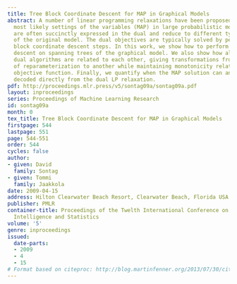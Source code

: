 ```yaml
---
title: Tree Block Coordinate Descent for MAP in Graphical Models
abstract: A number of linear programming relaxations have been proposed for finding
  most likely settings of the variables (MAP) in large probabilistic models. The relaxations
  are often succinctly expressed in the dual and reduce to different types of reparameterizations
  of the original model. The dual objectives are typically solved by performing local
  block coordinate descent steps. In this work, we show how to perform block coordinate
  descent on spanning trees of the graphical model. We also show how all of the earlier
  dual algorithms are related to each other, giving transformations from one type
  of reparameterization to another while maintaining monotonicity relative to a common
  objective function. Finally, we quantify when the MAP solution can and cannot be
  decoded directly from the dual LP relaxation.
pdf: http://proceedings.mlr.press/v5/sontag09a/sontag09a.pdf
layout: inproceedings
series: Proceedings of Machine Learning Research
id: sontag09a
month: 0
tex_title: Tree Block Coordinate Descent for MAP in Graphical Models
firstpage: 544
lastpage: 551
page: 544-551
order: 544
cycles: false
author:
- given: David
  family: Sontag
- given: Tommi
  family: Jaakkola
date: 2009-04-15
address: Hilton Clearwater Beach Resort, Clearwater Beach, Florida USA
publisher: PMLR
container-title: Proceedings of the Twelth International Conference on Artificial
  Intelligence and Statistics
volume: '5'
genre: inproceedings
issued:
  date-parts:
  - 2009
  - 4
  - 15
# Format based on citeproc: http://blog.martinfenner.org/2013/07/30/citeproc-yaml-for-bibliographies/
---
```

